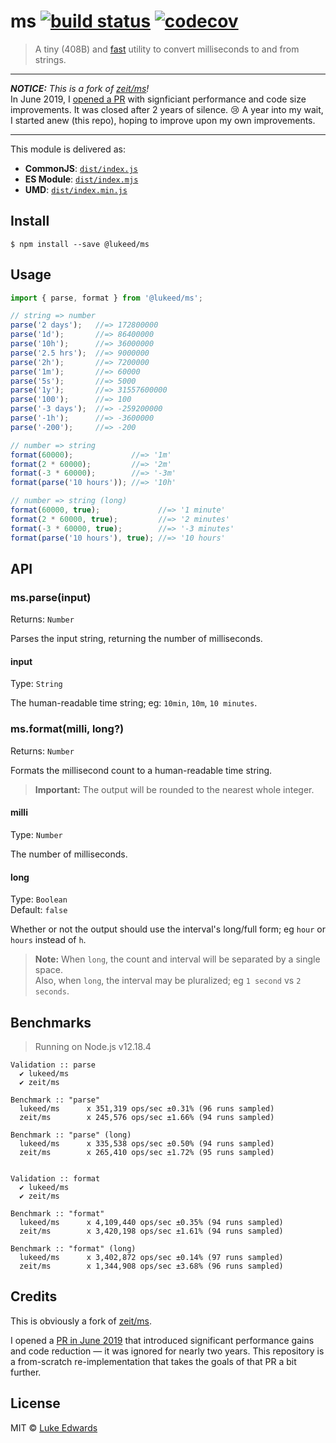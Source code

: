 # ms [![build status](https://badgen.net/github/status/lukeed/ms)](https://github.com/lukeed/ms/actions) [![codecov](https://badgen.now.sh/codecov/c/github/lukeed/ms)](https://codecov.io/gh/lukeed/ms)

> A tiny (408B) and [fast](#benchmarks) utility to convert milliseconds to and from strings.

---

***NOTICE:** This is a fork of [zeit/ms](https://github.com/zeit/ms)!*<br>
In June 2019, I [opened a PR](https://github.com/zeit/ms/pull/120) with signficiant performance and code size improvements. It was closed after 2 years of silence. :cry: A year into my wait, I started anew (this repo), hoping to improve upon my own improvements.

---

This module is delivered as:

* **CommonJS**: [`dist/index.js`](https://unpkg.com/@lukeed/ms/dist/index.js)
* **ES Module**: [`dist/index.mjs`](https://unpkg.com/@lukeed/ms/dist/index.mjs)
* **UMD**: [`dist/index.min.js`](https://unpkg.com/@lukeed/ms/dist/index.min.js)

## Install

```
$ npm install --save @lukeed/ms
```


## Usage

```js
import { parse, format } from '@lukeed/ms';

// string => number
parse('2 days');   //=> 172800000
parse('1d');       //=> 86400000
parse('10h');      //=> 36000000
parse('2.5 hrs');  //=> 9000000
parse('2h');       //=> 7200000
parse('1m');       //=> 60000
parse('5s');       //=> 5000
parse('1y');       //=> 31557600000
parse('100');      //=> 100
parse('-3 days');  //=> -259200000
parse('-1h');      //=> -3600000
parse('-200');     //=> -200

// number => string
format(60000);             //=> '1m'
format(2 * 60000);         //=> '2m'
format(-3 * 60000);        //=> '-3m'
format(parse('10 hours')); //=> '10h'

// number => string (long)
format(60000, true);             //=> '1 minute'
format(2 * 60000, true);         //=> '2 minutes'
format(-3 * 60000, true);        //=> '-3 minutes'
format(parse('10 hours'), true); //=> '10 hours'
```


## API

### ms.parse(input)
Returns: `Number`

Parses the input string, returning the number of milliseconds.

#### input
Type: `String`

The human-readable time string; eg: `10min`, `10m`, `10 minutes`.


### ms.format(milli, long?)
Returns: `Number`

Formats the millisecond count to a human-readable time string.

> **Important:** The output will be rounded to the nearest whole integer.

#### milli
Type: `Number`

The number of milliseconds.

#### long
Type: `Boolean`<br>
Default: `false`

Whether or not the output should use the interval's long/full form; eg `hour` or `hours` instead of `h`.

> **Note:** When `long`, the count and interval will be separated by a single space.<br>Also, when `long`, the interval may be pluralized; eg `1 second` vs `2 seconds`.


## Benchmarks

> Running on Node.js v12.18.4

```
Validation :: parse
  ✔ lukeed/ms
  ✔ zeit/ms

Benchmark :: "parse"
  lukeed/ms      x 351,319 ops/sec ±0.31% (96 runs sampled)
  zeit/ms        x 245,576 ops/sec ±1.66% (94 runs sampled)

Benchmark :: "parse" (long)
  lukeed/ms      x 335,538 ops/sec ±0.50% (94 runs sampled)
  zeit/ms        x 265,410 ops/sec ±1.72% (95 runs sampled)


Validation :: format
  ✔ lukeed/ms
  ✔ zeit/ms

Benchmark :: "format"
  lukeed/ms      x 4,109,440 ops/sec ±0.35% (94 runs sampled)
  zeit/ms        x 3,420,198 ops/sec ±1.61% (94 runs sampled)

Benchmark :: "format" (long)
  lukeed/ms      x 3,402,872 ops/sec ±0.14% (97 runs sampled)
  zeit/ms        x 1,344,908 ops/sec ±3.68% (96 runs sampled)
```


## Credits

This is obviously a fork of [zeit/ms](https://github.com/zeit/ms).

I opened a [PR in June 2019](https://github.com/zeit/ms/pull/120) that introduced significant performance gains and code reduction &mdash; it was ignored for nearly two years. This repository is a from-scratch re-implementation that takes the goals of that PR a bit further.


## License

MIT © [Luke Edwards](https://lukeed.com)
